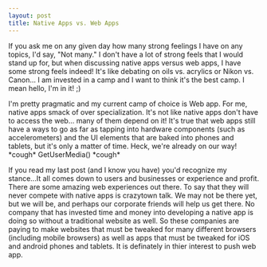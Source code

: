 ```yaml
---
layout: post
title: Native Apps vs. Web Apps
---
```


If you ask me on any given day how many strong feelings I have on any topics, I'd say, "Not many."  I don't have a lot of strong feels that I would stand up for, but when discussing native apps versus web apps, I have some strong feels indeed!  It's like debating on oils vs. acrylics or Nikon vs. Canon... I am invested in a camp and I want to think it's the best camp.  I mean hello, I'm in it! ;)

I'm pretty pragmatic and my current camp of choice is Web app.  For me, native apps smack of over specialization.  It's not like native apps don't have to access the web... many of them depend on it!  It's true that web apps still have a ways to go as far as tapping into hardware components (such as accelerometers) and the UI elements that are baked into phones and tablets, but it's only a matter of time.  Heck, we're already on our way! \*cough\* GetUserMedia() \*cough\*

If you read my last post (and I know you have) you'd recognize my stance...It all comes down to users and businesses or experience and profit.  There are some amazing web experiences out there.  To say that they will never compete with native apps is crazytown talk.  We may not be there yet, but we will be, and perhaps our corporate friends will help us get there.  No company that has invested time and money into developing a native app is doing so without a traditional website as well.  So these companies are paying to make websites that must be tweaked for many different browsers (including mobile browsers) as well as apps that must be tweaked for iOS and android phones and tablets.  It is definately in thier interest to push web app.  


